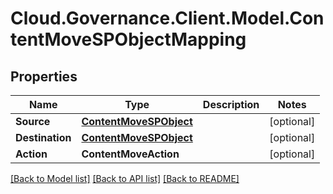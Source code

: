 # Cloud.Governance.Client.Model.ContentMoveSPObjectMapping
## Properties

Name | Type | Description | Notes
------------ | ------------- | ------------- | -------------
**Source** | [**ContentMoveSPObject**](ContentMoveSPObject.md) |  | [optional] 
**Destination** | [**ContentMoveSPObject**](ContentMoveSPObject.md) |  | [optional] 
**Action** | **ContentMoveAction** |  | [optional] 

[[Back to Model list]](../README.md#documentation-for-models) [[Back to API list]](../README.md#documentation-for-api-endpoints) [[Back to README]](../README.md)

